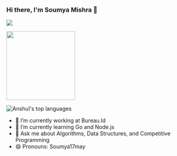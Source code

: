 ### Hi there, I'm Soumya Mishra 👋

![](https://komarev.com/ghpvc/?username=smranjanmishra&label=PROFILE+VIEWS&color=blue&style=plastic)

<img height="180em" src="https://github-readme-stats.vercel.app/api?username=smranjanmishra&show_icons=true&hide_border=true&&count_private=true&include_all_commits=true" />

![Anshul's top languages](https://github-readme-stats.vercel.app/api/top-langs/?username=smranjanmishra&layout=compact&show_icons=true)


- 🔭 I’m currently working at Bureau.Id
- 🌱 I’m currently learning Go and Node.js
- 💬 Ask me about Algorithms, Data Structures, and Competitive Programming
- 😄 Pronouns: Soumya17may
